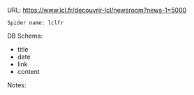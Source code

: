 URL: https://www.lcl.fr/decouvrir-lcl/newsroom?news-1=5000

    Spider name: lclfr

DB Schema:
- title
- date
- link
- content

Notes: